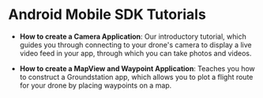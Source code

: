 # Android Mobile SDK Tutorials

- **How to create a Camera Application**: Our introductory tutorial, which guides you through connecting to your drone's camera to display a live video feed in your app, through which you can take photos and videos.

- **How to create a MapView and Waypoint Application**: Teaches you how to construct a Groundstation app, which allows you to plot a flight route for your drone by placing waypoints on a map.
